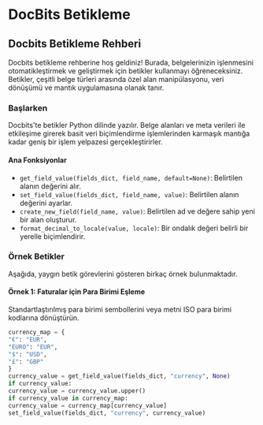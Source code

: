 # DocBits Betikleme

## Docbits Betikleme Rehberi

Docbits betikleme rehberine hoş geldiniz! Burada, belgelerinizin işlenmesini otomatikleştirmek ve geliştirmek için betikler kullanmayı öğreneceksiniz. Betikler, çeşitli belge türleri arasında özel alan manipülasyonu, veri dönüşümü ve mantık uygulamasına olanak tanır.

### Başlarken

Docbits'te betikler Python dilinde yazılır. Belge alanları ve meta verileri ile etkileşime girerek basit veri biçimlendirme işlemlerinden karmaşık mantığa kadar geniş bir işlem yelpazesi gerçekleştirirler.

#### Ana Fonksiyonlar

* `get_field_value(fields_dict, field_name, default=None)`: Belirtilen alanın değerini alır.
* `set_field_value(fields_dict, field_name, value)`: Belirtilen alanın değerini ayarlar.
* `create_new_field(field_name, value)`: Belirtilen ad ve değere sahip yeni bir alan oluşturur.
* `format_decimal_to_locale(value, locale)`: Bir ondalık değeri belirli bir yerelle biçimlendirir.

### Örnek Betikler

Aşağıda, yaygın betik görevlerini gösteren birkaç örnek bulunmaktadır.

#### Örnek 1: Faturalar için Para Birimi Eşleme

Standartlaştırılmış para birimi sembollerini veya metni ISO para birimi kodlarına dönüştürün.
```python
currency_map = {
"€": "EUR",
"EURO": "EUR",
"$": "USD",
"£": "GBP"
}
currency_value = get_field_value(fields_dict, "currency", None)
if currency_value:
currency_value = currency_value.upper()
if currency_value in currency_map:
currency_value = currency_map[currency_value]
set_field_value(fields_dict, "currency", currency_value)
```

